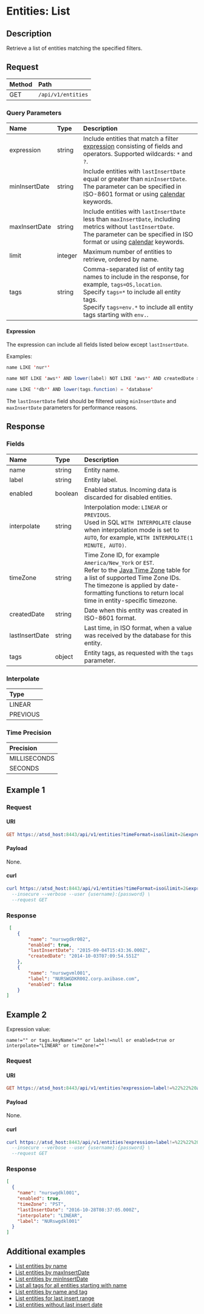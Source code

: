 # Entities: List

## Description

Retrieve a list of entities matching the specified filters.

## Request

| **Method** | **Path** |
|:---|:---|
| GET | `/api/v1/entities` |

### Query Parameters

|**Name**|**Type**|**Description**|
|:---|:---|:---|
| expression |string|Include entities that match a filter [expression](../../../api/meta/expression.md) consisting of fields and operators. Supported wildcards: `*` and `?`.|
| minInsertDate |string|Include entities with `lastInsertDate` equal or greater than `minInsertDate`.<br>The parameter can be specified in ISO-8601 format or using [calendar](../../../shared/calendar.md) keywords.|
| maxInsertDate |string|Include entities with `lastInsertDate` less than `maxInsertDate`, including metrics without `lastInsertDate`.<br>The parameter can be specified in ISO format or using [calendar](../../../shared/calendar.md) keywords.|
| limit |integer|Maximum number of entities to retrieve, ordered by name.|
| tags |string|Comma-separated list of entity tag names to include in the response, for example, `tags=OS,location`.<br>Specify `tags=*` to include all entity tags.<br>Specify `tags=env.*` to include all entity tags starting with `env.`.|

#### Expression

The expression can include all fields listed below except `lastInsertDate`.

Examples:

```java
name LIKE 'nur*'  

name NOT LIKE 'aws*' AND lower(label) NOT LIKE 'aws*' AND createdDate > '2017-10-01T00:00:00Z'

name LIKE '*db*' AND lower(tags.function) = 'database'
```

The `lastInsertDate` field should be filtered using `minInsertDate` and `maxInsertDate` parameters for performance reasons.


## Response

### Fields

| **Name** | **Type** | **Description** |
|:---|:---|:---|
| name | string | Entity name. |
| label | string | Entity label. |
| enabled | boolean | Enabled status. Incoming data is discarded for disabled entities. |
| interpolate | string | Interpolation mode: `LINEAR` or `PREVIOUS`. <br>Used in SQL `WITH INTERPOLATE` clause when interpolation mode is set to `AUTO`, for example, `WITH INTERPOLATE(1 MINUTE, AUTO)`.|
| timeZone | string | Time Zone ID, for example `America/New_York` or `EST`.<br>Refer to the [Java Time Zone](../../../api/network/timezone-list.md) table for a list of supported Time Zone IDs.<br>The timezone is applied by date-formatting functions to return local time in entity-specific timezone.|
| createdDate| string | Date when this entity was created in ISO-8601 format.|
| lastInsertDate | string |Last time, in ISO format, when a value was received by the database for this entity. |
| tags | object | Entity tags, as requested with the `tags` parameter. |

### Interpolate

|**Type**|
|:---|
|LINEAR|
|PREVIOUS|

### Time Precision

|**Precision**|
|:---|
|MILLISECONDS|
|SECONDS|

## Example 1

### Request

#### URI

```elm
GET https://atsd_host:8443/api/v1/entities?timeFormat=iso&limit=2&expression=name%20like%20%27nurs*%27
```

#### Payload

None.

#### curl

```elm
curl https://atsd_host:8443/api/v1/entities?timeFormat=iso&limit=2&expression=name%20like%20%27nurs*%27 \
  --insecure --verbose --user {username}:{password} \
  --request GET
```

### Response

```json
 [
    {
        "name": "nurswgdkr002",
        "enabled": true,
        "lastInsertDate": "2015-09-04T15:43:36.000Z",
        "createdDate": "2014-10-03T07:09:54.551Z"
    },
    {
        "name": "nurswgvml001",
		"label": "NURSWGDKR002.corp.axibase.com",
        "enabled": false
    }
]
```
## Example 2

Expression value:

```text
name!="" or tags.keyName!="" or label!=null or enabled=true or interpolate="LINEAR" or timeZone!=""
```

### Request

#### URI

```elm
GET https://atsd_host:8443/api/v1/entities?expression=label!=%22%22%20and%20enabled=true%20and%20interpolate!=%22%22%20and%20timeZone!=%22%22
```

#### Payload

None.

#### curl

```elm
curl https://atsd_host:8443/api/v1/entities?expression=label!=%22%22%20and%20enabled=true%20and%20interpolate!=%22%22%20and%20timeZone!=%22%22 \
  --insecure --verbose --user {username}:{password} \
  --request GET
```

### Response

```json
[
  {
    "name": "nurswgdkl001",
    "enabled": true,
    "timeZone": "PST",
    "lastInsertDate": "2016-10-28T08:37:05.000Z",
    "interpolate": "LINEAR",
    "label": "NURswgdkl001"
  }
]
```

## Additional examples
* [List entities by name](./examples/list-entities-by-name.md)
* [List entities by maxInsertDate](./examples/list-entities-by-maxinsertdate.md)
* [List entities by minInsertDate](./examples/list-entities-by-mininsertdate.md)
* [List all tags for all entities starting with name](examples/list-all-tags-for-all-entities-with-name.md)
* [List entities by name and tag](examples/list-entities-by-tag-containing-hbase.md)
* [List entities for last insert range](examples/list-entities-for-last-insert-range.md)
* [List entities without last insert date](examples/list-entities-without-last-insert-date.md)
